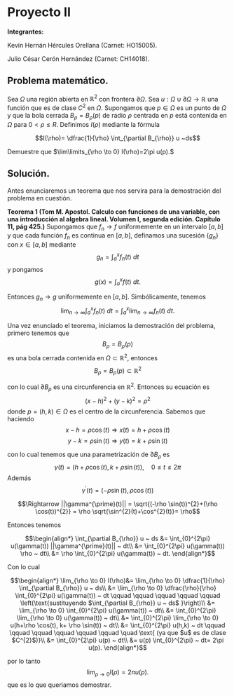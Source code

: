 # Proyecto II
**Integrantes:**

Kevin Hernán Hércules Orellana (Carnet: HO15005).

Julio César Cerón Hernández (Carnet: CH14018).

## Problema matemático.

Sea $\Omega$ una región abierta en $\mathbb{R}^{2}$ con frontera $\partial \Omega$. Sea $u:\Omega \cup \partial \Omega \to \mathbb{R}$ una función que es de clase $C^{2}$ en $\Omega$. Supongamos que $p \in \Omega$ es un punto de $\Omega$ y que la bola cerrada $B_{\rho}=B_{\rho}(p)$ de radio $\rho$ centrada en $p$ está contenida en $\Omega$ para $0 < \rho \leq R$. Definimos $I(\rho)$ mediante la fórmula

$$I(\rho)= \dfrac{1}{\rho} \int_{\partial B_{\rho}} u ~ds$$

Demuestre que $\lim\limits_{\rho \to 0} I(\rho)=2\pi u(p).$

## Solución.

Antes enunciaremos un teorema que nos servira para la demostración del problema en cuestión.

**Teorema 1 (Tom M. Apostol. Calculo con funciones de una variable, con una introducción al algebra lineal. Volumen I, segunda edición. Capítulo 11, pág 425.)**
Supongamos que $f_{n} \to f$ uniformemente en un intervalo $[a,b]$ y que cada función $f_{n}$ es continua en $[a,b]$, definamos una sucesión $\{ g_{n} \}$ con $x \in [a,b]$ mediante
$$g_{n}= \int_{a}^{x} f_{n}(t) ~ dt$$
y pongamos 
$$g(x)= \int_{a}^{x} f(t) ~ dt.$$

Entonces $g_{n} \to g$ uniformemente en $[a,b]$. Simbólicamente, tenemos
$$\lim_{n \to \infty} \int_{a}^{x} f_{n}(t) ~ dt = \int_{a}^{x} \lim_{n \to \infty} f_{n}(t) ~ dt.$$



Una vez enunciado el teorema, iniciamos la demostración del problema, primero tenemos que 
$$B_{\rho}=B_{\rho}(p)$$
es una bola cerrada contenida en $\Omega \subset \mathbb{R}^{2}$, entonces
$$B_{\rho}= B_{\rho}(p) \subset \mathbb{R}^{2}$$

con lo cual $\partial B_{\rho}$ es una circunferencia en $\mathbb{R}^{2}$. Entonces su ecuación es
$$(x-h)^{2}+(y-k)^{2}= \rho ^{2}$$
donde  $p=(h,k) \in \Omega$ es el centro de la circunferencia. Sabemos que haciendo
$$x-h= \rho \cos(t) \Rightarrow x(t)=h+\rho \cos(t)$$
$$y-k= \rho \sin(t) \Rightarrow y(t)= k+ \rho \sin(t)$$

con lo cual tenemos que una parametrización de $\partial B_{\rho}$ es
$$\gamma(t)=(h+\rho \cos(t), k+ \rho \sin(t)), \quad 0 \leq t \leq 2\pi$$
Además
$$\gamma^{\prime}(t)=(- \rho \sin(t), \rho \cos(t)) $$

$$\Rightarrow ||\gamma^{\prime}(t)|| = \sqrt{(-\rho \sin(t))^{2}+(\rho \cos(t))^{2}} = \rho \sqrt{\sin^{2}(t)+\cos^{2}(t)}= \rho$$

Entonces tenemos

$$\begin{align*}
	\int_{\partial B_{\rho}} u ~ ds &= \int_{0}^{2\pi} u(\gamma(t)) ||\gamma^{\prime}(t)|| ~ dt\\
	&= \int_{0}^{2\pi} u(\gamma(t)) \rho ~ dt\\
	&= \rho \int_{0}^{2\pi} u(\gamma(t)) ~ dt.
\end{align*}$$

Con lo cual

$$\begin{align*}
	\lim_{\rho \to 0} I(\rho)&= \lim_{\rho \to 0} \dfrac{1}{\rho} \int_{\partial B_{\rho}} u ~ ds\\
	&= \lim_{\rho \to 0} \dfrac{\rho}{\rho} \int_{0}^{2\pi} u(\gamma(t)) ~ dt \qquad \qquad \qquad \qquad \qquad \left(\text{sustituyendo $\int_{\partial B_{\rho}} u ~ ds$ }\right)\\
	&= \lim_{\rho \to 0} \int_{0}^{2\pi} u(\gamma(t)) ~ dt\\
	&=  \int_{0}^{2\pi} \lim_{\rho \to 0} u(\gamma(t)) ~ dt\\
	&= \int_{0}^{2\pi} \lim_{\rho \to 0} u(h+\rho \cos(t), k+ \rho \sin(t)) ~ dt\\
	&= \int_{0}^{2\pi} u(h,k) ~ dt \qquad \qquad \qquad \qquad \qquad \qquad \quad \text{ (ya que $u$ es de clase $C^{2}$)}\\
	&= \int_{0}^{2\pi} u(p) ~ dt\\
	&= u(p) \int_{0}^{2\pi} ~ dt= 2\pi u(p).
\end{align*}$$

por lo tanto 
$$\lim_{\rho \to 0} I(\rho)= 2\pi u(p).$$
que es lo que queriamos demostrar.

